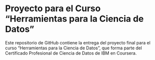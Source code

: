 # Proyecto para el Curso “Herramientas para la Ciencia de Datos”

Este repositorio de GitHub contiene la entrega del proyecto final para el curso “Herramientas para la Ciencia de Datos”, que forma parte del Certificado Profesional de Ciencia de Datos de IBM en Coursera.
